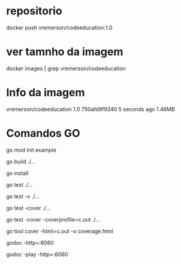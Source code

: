 
# repositorio
docker push vremerson/codeeducation:1.0

# ver tamnho da imagem
docker images | grep vremerson/codeeducation

# Info da imagem
vremerson/codeeducation    1.0   750afd9f9240  5 seconds ago       1.46MB

# Comandos GO
go mod init example

go build ./...

go install

go test ./...

go test -v ./...

go test -cover ./...

go test -cover -coverprofile=c.out ./...

go tool cover -html=c.out -o coverage.html

godoc -http=:6060

godoc -play -http=:6060